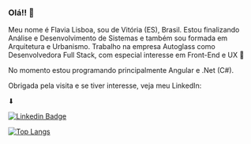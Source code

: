 ### Olá!! 👋

Meu nome é Flavia Lisboa, sou de Vitória (ES), Brasil. Estou finalizando Análise e Desenvolvimento de Sistemas e também sou formada em Arquitetura e Urbanismo. 
Trabalho na empresa Autoglass como Desenvolvedora Full Stack, com especial interesse em Front-End e UX 🌟

No momento estou programando principalmente Angular e .Net (C#). 

Obrigada pela visita e se tiver interesse, veja meu LinkedIn:

⬇

[![Linkedin Badge](https://img.shields.io/badge/-LinkedIn-blue?style=flat-square&logo=Linkedin&logoColor=white&link=https://www.linkedin.com/in/flavia-lisboa/)](https://www.linkedin.com/in/flavia-lisboa/) 

[![Top Langs](https://github-readme-stats.vercel.app/api/top-langs/?username=flavialisboa&layout=compact)](https://github.com/flavialisboa/github-readme-stats)


<!--
**flavialisboa/flavialisboa** is a ✨ _special_ ✨ repository because its `README.md` (this file) appears on your GitHub profile.

Here are some ideas to get you started:

- 🔭 I’m currently working on ...
- 🌱 I’m currently learning ...
- 👯 I’m looking to collaborate on ...
- 🤔 I’m looking for help with ...
- 💬 Ask me about ...
- 📫 How to reach me: ...
- 😄 Pronouns: ...
- ⚡ Fun fact: ...
-->

